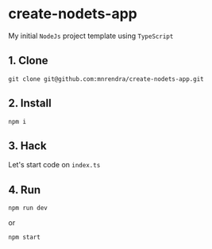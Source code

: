 # create-nodets-app
My initial `NodeJs` project template using `TypeScript`

## 1. Clone
```
git clone git@github.com:mnrendra/create-nodets-app.git
```

## 2. Install
```
npm i
```

## 3. Hack
Let's start code on `index.ts`

## 4. Run
```
npm run dev
```
or
```
npm start
```
